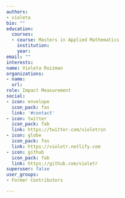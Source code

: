 ```yaml
---
authors:
- violeta
bio: ""
education:
  courses:
  - course: Masters in Applied Mathematics
    institution:
    year:
email: ""
interests:
name: Violeta Roizman
organizations:
- name:
  url:
role: Impact Measurement
social:
- icon: envelope
  icon_pack: fas
  link: '#contact'
- icon: twitter
  icon_pack: fab
  link: https://twitter.com/violetrzn
- icon: globe
  icon_pack: fas
  link: https://violetr.netlify.com
- icon: github
  icon_pack: fab
  link: https://github.com/violetr
superuser: false
user_groups:
- Former Contributors

---
```





